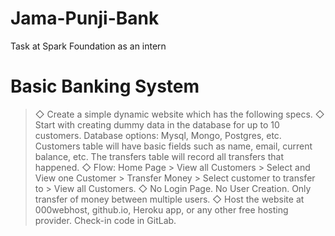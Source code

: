 # Jama-Punji-Bank
Task at Spark Foundation as an intern
# Basic Banking System
> ◇ Create a simple dynamic website which has the following specs.
> ◇ Start with creating dummy data in the database for up to 10 customers. Database options: Mysql, Mongo, Postgres, etc. Customers table will
have basic fields such as name, email, current balance, etc. The transfers table will record all transfers that happened.
> ◇ Flow: Home Page > View all Customers > Select and View one Customer >
Transfer Money > Select customer to transfer to > View all Customers.
> ◇ No Login Page. No User Creation. Only transfer of money between
multiple users.
> ◇ Host the website at 000webhost, github.io, Heroku app, or any other free
hosting provider. Check-in code in GitLab.
